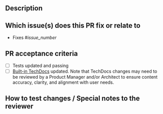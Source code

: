 <!-- 
Thank you for opening a PR! Please take the time to fill in the details below.
-->

## Description
<!--
Please explain the changes you made here.
-->

## Which issue(s) does this PR fix or relate to

- Fixes #_issue_number_

## PR acceptance criteria

- [ ] Tests updated and passing
- [ ] [Built-in TechDocs](../docs/) updated. Note that TechDocs changes may need to be reviewed by a Product Manager and/or Architect to ensure content accuracy, clarity, and alignment with user needs.

## How to test changes / Special notes to the reviewer
<!--
Detailed instructions may help reviewers test this PR quickly and provide quicker feedback.
-->
